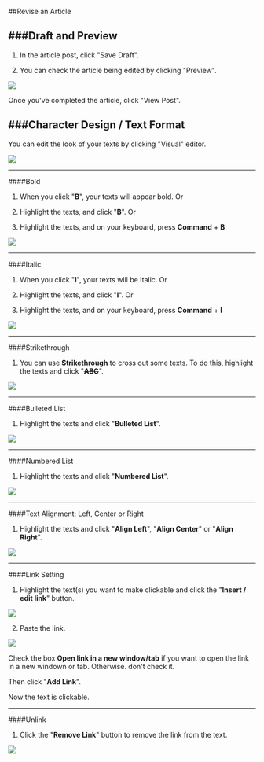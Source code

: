 ##Revise an Article

###Draft and Preview
---------------------
1. In the article post, click "Save Draft".

2. You can check the article being edited by clicking "Preview".

<img src="https://cloud.githubusercontent.com/assets/7699775/7000394/35cf208e-dc5c-11e4-836a-ab1d09a312ba.png">

Once you've completed the article, click "View Post". 


###Character Design / Text Format
---------------------------------
You can edit the look of your texts by clicking "Visual" editor. 

<img src="https://cloud.githubusercontent.com/assets/7699775/7000465/6767872e-dc5e-11e4-9d9d-5710d8dfe53d.png">

-------
####Bold

1. When you click "**B**", your texts will appear bold. Or

2. Highlight the texts, and click "**B**". Or

3. Highlight the texts, and on your keyboard, press **Command** + **B** 

<img src="https://cloud.githubusercontent.com/assets/7699775/7000522/2a69a9ea-dc60-11e4-85b3-fae212af069a.png">

----------
####Italic

1. When you click "**I**", your texts will be Italic. Or

2. Highlight the texts, and click "**I**". Or 

3. Highlight the texts, and on your keyboard, press **Command** + **I** 

<img src="https://cloud.githubusercontent.com/assets/7699775/7000520/fd9f55fe-dc5f-11e4-8677-79563a8a8fbf.png">

-----------------
####Strikethrough

1. You can use **Strikethrough** to cross out some texts. 
To do this, highlight the texts and click "~~**ABC**~~".

<img src="https://cloud.githubusercontent.com/assets/7699775/7000549/f25f62dc-dc60-11e4-82a0-d4796f323d46.png">

-----------------
####Bulleted List

1. Highlight the texts and click "**Bulleted List**". 

<img src="https://cloud.githubusercontent.com/assets/7699775/7000580/7aee3330-dc61-11e4-87b3-90378ef00393.png">

-----------------
####Numbered List

1. Highlight the texts and click "**Numbered List**".

<img src="https://cloud.githubusercontent.com/assets/7699775/7000585/c4f0669c-dc61-11e4-948f-7e8304bd5578.png">

----------------------------------------- 
####Text Alignment: Left, Center or Right

1. Highlight the texts and click "**Align Left**", "**Align Center**" or "**Align Right**". 

<img src="https://cloud.githubusercontent.com/assets/7699775/7000601/68c3aaea-dc62-11e4-8df8-9aefb0d1940b.png">

---------
####Link Setting

1. Highlight the text(s) you want to make clickable and click the "**Insert / edit link**" button. 

<img src="https://cloud.githubusercontent.com/assets/7699775/7000702/b1830700-dc65-11e4-8e3e-26716e6d2897.png">

2. Paste the link. 

<img src="https://cloud.githubusercontent.com/assets/7699775/7000712/ed674920-dc65-11e4-8a7f-82911eead8e1.png"> 

Check the box **Open link in a new window/tab** if you want to open the link in a new windown or tab. Otherwise. don't check it. 

Then click "**Add Link**".

Now the text is clickable. 

---------
####Unlink

1. Click the "**Remove Link**" button to remove the link from the text.

<img src="https://cloud.githubusercontent.com/assets/7699775/7000744/9d4e6a9e-dc66-11e4-85db-788c533119b9.png">
